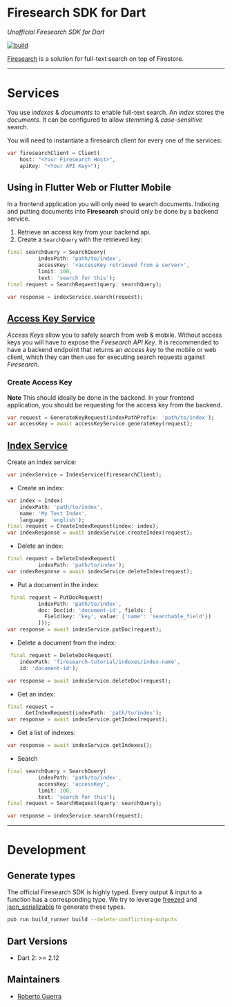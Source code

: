 # Firesearch SDK for Dart

_Unofficial Firesearch SDK for Dart_

<a href="https://github.com/uris77/firesearch_sdk/actions"><img src="https://github.com/uris77/firesearch_sdk/actions/workflows/dart.yml/badge.svg" alt="build"></a>

[Firesearch](https://firesearch.dev) is a solution for full-text search on top of Firestore.

---
# Services

You use _indexes_ & _documents_ to enable full-text search. An _index_ stores the _documents_. It can be 
configured to allow _stemming_ & _case-sensitive_ search.

You will need to instantiate a firesearch client for every one of the services:
```dart
var firesearchClient = Client(
    host: "<Your Firesearch Host>",
    apiKey: "<Your API Key>");
```

## Using in Flutter Web or Flutter Mobile
In a frontend application you will only need to search documents. Indexing and putting documents into __Firesearch__
should only be done by a backend service.

1. Retrieve an access key from your backend api.
2. Create a `SearchQuery` with the retrieved key:

```dart
final searchQuery = SearchQuery(
          indexPath: 'path/to/index',
          accessKey: '<accessKey retrieved from a server>',
          limit: 100,
          text: 'search for this');
final request = SearchRequest(query: searchQuery);

var response = indexService.search(request);
```

## [Access Key Service](https://firesearch.dev/docs/security/access-keys)

_Access Keys_ allow you to safely search from web & mobile. Without access keys you will have to expose the
_Firesearch API Key_. It is recommended to have a backend endpoint that returns an _access key_ to the mobile or 
web client, which they can then use for executing search requests against _Firesearch_.

### Create Access Key
__Note__ This should ideally be done in the backend. In your frontend application, you should be requesting
for the access key from the backend.

```dart
var request = GenerateKeyRequest(indexPathPrefix: 'path/to/index');
var accessKey = await accessKeyService.generateKey(request);
```

## [Index Service](https://firesearch.dev/docs/api/IndexService)
Create an index service:
```dart
var indexService = IndexService(firesearchClient);
```
- Create an index:

```dart
var index = Index(
    indexPath: 'path/to/index',
    name: 'My Test Index',
    language: 'english');
final request = CreateIndexRequest(index: index);
var indexResponse = await indexService.createIndex(request);
```

- Delete an index:

```dart
final request = DeleteIndexRequest(
          indexPath: 'path/to/index');
var indexResponse = await indexService.deleteIndex(request);
```

- Put a document in the index:

```dart
 final request = PutDocRequest(
          indexPath: 'path/to/index',
          doc: Doc(id: 'document-id', fields: [
            Field(key: 'key', value: {'name': 'searchable_field'})
          ]));
var response = await indexService.putDoc(request);
```

- Delete a document from the index:

```dart
 final request = DeleteDocRequest(
    indexPath: 'firesearch-tutorial/indexes/index-name',
    id: 'document-id');

var response = await indexService.deleteDoc(request);
```

- Get an index:

```dart
final request =
      GetIndexRequest(indexPath: 'path/to/index');
var response = await indexService.getIndex(request);
```

- Get a list of indexes:

```dart
var response = await indexService.getIndexes();
```

- Search

```dart
final searchQuery = SearchQuery(
          indexPath: 'path/to/index',
          accessKey: 'accessKey',
          limit: 100,
          text: 'search for this');
final request = SearchRequest(query: searchQuery);

var response = indexService.search(request);

```

---
# Development

## Generate types
The official Firesearch SDK is highly typed. Every output & input to a function
has a corresponding type. We try to leverage [freezed](https://github.com/rrousselGit/freezed)
and [json_serializable](https://github.com/google/json_serializable.dart) to generate
these types.

```bash
pub run build_runner build --delete-conflicting-outputs
```

## Dart Versions
- Dart 2: >= 2.12

## Maintainers
- [Roberto Guerra](https://github.com/uris77)

